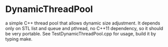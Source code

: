 DynamicThreadPool
=================

a simple C++ thread pool that allows dynamic size adjustment.
It depends only on STL list and queue and pthread, no C++11 dependency, so it should be very portable.
See TestDynamicThreadPool.cpp for usage, build it by typing make.
